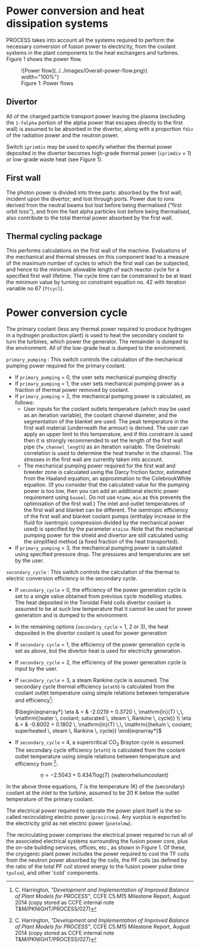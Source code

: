 # Power conversion and heat dissipation systems

PROCESS takes into account all the systems required to perform the necessary conversion of fusion 
power to electricity, from the coolant systems in the plant components to the heat exchangers and 
turbines. Figure 1 shows the power flow. 

<figure markdown>
![Power flow](../../images/Overall-power-flow.png){ width="100%"}
<figcaption>Figure 1: Power flows</figcaption>
</figure>

## Divertor

All of the charged particle transport power leaving the plasma (excluding the `1-falpha` portion of 
the alpha power that escapes directly to the first wall) is assumed to be absorbed in the divertor, 
along with a proportion `fdiv` of the radiation power and the neutron power.

Switch `iprimdiv` may be used to specify whether the thermal power deposited in the divertor becomes 
high-grade thermal power (`iprimdiv` = 1) or low-grade waste heat (see Figure 1).

## First wall

The photon power is divided into three parts: absorbed by the first wall; incident upon the divertor; 
and lost through ports. Power due to ions derived from the neutral beams but lost before being 
thermalised ("first orbit loss"), and from the fast alpha particles lost before being thermalised, 
also contribute to the total thermal power absorbed by the first wall.

## Thermal cycling package

This performs calculations on the first wall of the machine. Evaluations of the mechanical and 
thermal stresses on this component lead to a measure of the maximum number of cycles to which the 
first wall can be subjected, and hence to the minimum allowable length of each reactor cycle for a 
specified first wall lifetime. The cycle time can be constrained to be at least the minimum value 
by turning on constraint equation no. 42 with iteration variable no 67 (`ftcycl`).

# Power conversion cycle

The primary coolant (less any thermal power required to produce hydrogen in a hydrogen production 
plant) is used to heat the secondary coolant to turn the turbines, which power the generator. The 
remainder is dumped to the environment. All of the low-grade heat is dumped to the environment.

`primary_pumping` : This switch controls the calculation of the mechanical pumping power required 
for the primary coolant.

  - If `primary_pumping` = 0, the user sets mechanical pumping directly
  - If `primary_pumping` = 1, the user sets mechanical pumping power as a fraction of thermal power removed by coolant.
  - If `primary_pumping` = 2, the mechanical pumping power is calculated, as follows:
    - User inputs for the coolant outlets temperature (which may be used as an iteration variable), 
      the coolant channel diameter, and the segmentation of the blanket are used. The peak temperature 
      in the first wall material (underneath the armour) is derived. The user can apply an upper limit 
      to this temperature, and if this constraint is used then it is strongly recommended to set the 
      length of the first wall pipe (`fw_channel_length`) as an iteration variable. The Gnielinski 
      correlation is used to determine the heat transfer in the channel. The stresses in the first 
      wall are currently taken into account.
    - The mechanical pumping power required for the first wall and breeder zone is calculated using 
      the Darcy friction factor, estimated from the Haaland equation, an approximation to the 
      ColebrookWhite equation. (If you consider that the calculated value for the pumping power is 
      too low, then you can add an additional electric power requirement using `baseel`. Do not use 
      `htpmw_min` as this prevents the optimisation of the first wall.) The inlet and outlet temperatures 
      of the first wall and blanket can be different. The isentropic efficiency of the first wall and 
      blanket coolant pumps (enthalpy increase in the fluid for isentropic compression divided by the 
      mechanical power used) is specified by the parameter `etaiso`. Note that the mechanical pumping 
      power for the shield and divertor are still calculated using the simplified method (a fixed 
      fraction of the heat transported).
  - If `primary_pumping` = 3, the mechanical pumping power is calculated using specified pressure drop.  The pressures and temperatures are set by the user.  

`secondary_cycle` : This switch controls the calculation of the thermal to electric conversion 
efficiency in the secondary cycle.

  - If `secondary_cycle` = 0, the efficiency of the power generation cycle is set to a single value 
    obtained from previous cycle modelling studies. The heat deposited in the Toroidal Field coils 
    divertor coolant is assumed to be at such low temperature that it cannot be used for power 
    generation and is dumped to the environment.
  - In the remaining options (`secondary_cycle` = 1, 2 or 3), the heat deposited in the divertor 
    coolant is used for power generation
  - If `secondary cycle` = 1, the efficiency of the power generation cycle is set as above, but the 
    divertor heat is used for electricity generation.
  - If `secondary_cycle` = 2, the efficiency of the power generation cycle is input by the user.
  - If `secondary_cycle` = 3, a steam Rankine cycle is assumed. The secondary cycle thermal 
    efficiency (`etath`) is calculated from the coolant outlet temperature using simple relations 
    between temperature and efficiency[^1]:

    $\begin{eqnarray*}
    \eta & = & -2.0219 + 0.3720 \, \mathrm{ln}(T) \,\, \mathrm{(water \, coolant; saturated \, steam \, Rankine \, cycle)} \\
    \eta & = & -0.8002 + 0.1802 \, \mathrm{ln}(T) \,\, \mathrm{(helium \, coolant; superheated \, steam \, Rankine \, cycle)}
    \end{eqnarray*}$

  - If `secondary_cycle` = 4, a supercritical CO$_2$ Brayton cycle is assumed. The secondary cycle 
    efficiency (`etath`) is calculated from the coolant outlet temperature using simple relations 
    between temperature and efficiency from [^1]:

    $$
    \eta = -2.5043 + 0.4347 \mathrm{log}(T) \,\, \mathrm{(water or helium coolant)}
    $$

In the above three equations, *T* is the temperature (K) of the (secondary) coolant at the inlet 
to the turbine, assumed to be 20 K below the outlet temperature of the primary coolant.

The electrical power required to operate the power plant itself is the so-called recirculating 
electric power (`precircmw`). Any surplus is exported to the electricity grid as net electric 
power (`pnetelmw`).

The recirculating power comprises the electrical power required to run all of the associated 
electrical systems surrounding the fusion power core, plus the on-site building services, offices, 
etc., as shown in Figure 1. Of these, the cryogenic plant power includes the power required to cool 
the TF coils from the neutron power absorbed by the coils, the PF coils (as defined by the ratio of 
the total PF coil stored energy to the fusion power pulse time `tpulse`), and other 'cold' components.

[^1]: C. Harrington, *"Development and Implementation of Improved Balance of Plant Models for PROCESS"*, CCFE C5.M15 Milestone Report, August 2014 (copy stored as CCFE internal note T&M/PKNIGHT/PROCESS/027)
